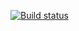 [![Build status](https://ci.appveyor.com/api/projects/status/3osv579qveelwppv?svg=true)](https://ci.appveyor.com/project/Nightfox87/gradle1-2-d64sj)